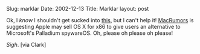 Slug: marklar
Date: 2002-12-13
Title: Marklar
layout: post

Ok, I <i>know</i> I shouldn&#39;t get sucked into <a href="http://www.romanvenable.net/198">this</a>, but I can&#39;t help it! <a href="http://www.macrumors.com/">MacRumors</a> is suggesting Apple may sell OS X for x86 to give users an alternative to Microsoft&#39;s Palladium spywareOS. Oh, please oh please oh please!

<i>Sigh</i>. [via Clark]
